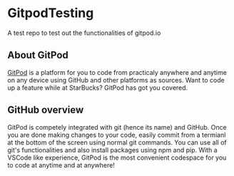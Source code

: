 # GitpodTesting
A test repo to test out the functionalities of gitpod.io

## About GitPod 
[GitPod](https://gitpod.io) is a platform for you to code from practicaly anywhere and anytime on any device using GitHub and other platforms as sources. 
Want to code up a feature while at StarBucks? GitPod has got you covered.

## GitHub overview
GitPod is competely integrated with git (hence its name) and GitHub. Once you are done making changes to your code, easily commit from a termianl at the bottom of the screen using normal  git commands.
You can use all of git's functionalities and also install packages using npm and pip. With a VSCode like experience, GitPod is the most convenient codespace for you to code at anytime and at anywhere!
